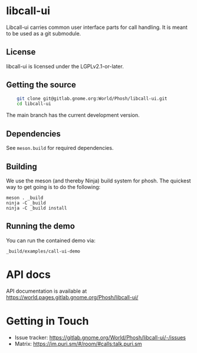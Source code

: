 # libcall-ui

Libcall-ui carries common user interface parts for call handling. It is meant
to be used as a git submodule.

## License

libcall-ui is licensed under the LGPLv2.1-or-later.

## Getting the source

```sh
    git clone git@gitlab.gnome.org:World/Phosh/libcall-ui.git
    cd libcall-ui
```

The main branch has the current development version.

## Dependencies
See `meson.build` for required dependencies.

## Building

We use the meson (and thereby Ninja) build system for phosh.  The quickest
way to get going is to do the following:

    meson . _build
    ninja -C _build
    ninja -C _build install

## Running the demo
You can run the contained demo via:

    _build/examples/call-ui-demo

# API docs
API documentation is available at https://world.pages.gitlab.gnome.org/Phosh/libcall-ui/

# Getting in Touch
* Issue tracker: https://gitlab.gnome.org/World/Phosh/libcall-ui/-/issues
* Matrix: https://im.puri.sm/#/room/#calls:talk.puri.sm

